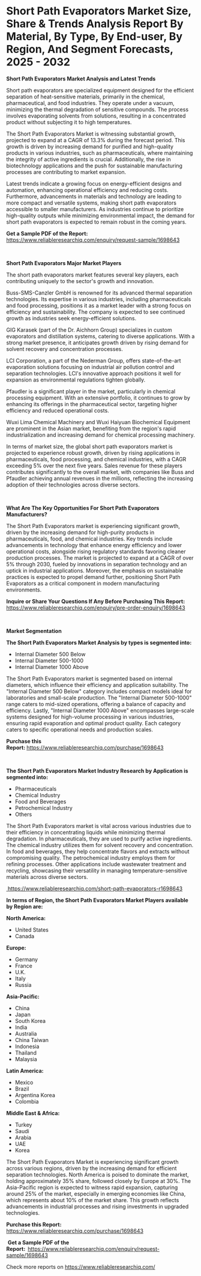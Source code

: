 <p><h1>Short Path Evaporators Market Size, Share & Trends Analysis Report By Material, By Type, By End-user, By Region, And Segment Forecasts, 2025 - 2032</h1></p><p><strong>Short Path Evaporators Market Analysis and Latest Trends</strong></p>
<p><p>Short path evaporators are specialized equipment designed for the efficient separation of heat-sensitive materials, primarily in the chemical, pharmaceutical, and food industries. They operate under a vacuum, minimizing the thermal degradation of sensitive compounds. The process involves evaporating solvents from solutions, resulting in a concentrated product without subjecting it to high temperatures.</p><p>The Short Path Evaporators Market is witnessing substantial growth, projected to expand at a CAGR of 13.3% during the forecast period. This growth is driven by increasing demand for purified and high-quality products in various industries, such as pharmaceuticals, where maintaining the integrity of active ingredients is crucial. Additionally, the rise in biotechnology applications and the push for sustainable manufacturing processes are contributing to market expansion.</p><p>Latest trends indicate a growing focus on energy-efficient designs and automation, enhancing operational efficiency and reducing costs. Furthermore, advancements in materials and technology are leading to more compact and versatile systems, making short path evaporators accessible to smaller manufacturers. As industries continue to prioritize high-quality outputs while minimizing environmental impact, the demand for short path evaporators is expected to remain robust in the coming years.</p></p>
<p><strong>Get a Sample PDF of the Report:&nbsp;</strong> <a href="https://www.reliableresearchiq.com/enquiry/request-sample/1698643?utm_campaign=1842&utm_medium=2&utm_source=Github&utm_content=ia&utm_term=09012025&utm_id=short-path-evaporators">https://www.reliableresearchiq.com/enquiry/request-sample/1698643</a></p>
<p>&nbsp;</p>
<p><strong>Short Path Evaporators Major Market Players</strong></p>
<p><p>The short path evaporators market features several key players, each contributing uniquely to the sector's growth and innovation. </p><p>Buss-SMS-Canzler GmbH is renowned for its advanced thermal separation technologies. Its expertise in various industries, including pharmaceuticals and food processing, positions it as a market leader with a strong focus on efficiency and sustainability. The company is expected to see continued growth as industries seek energy-efficient solutions.</p><p>GIG Karasek (part of the Dr. Aichhorn Group) specializes in custom evaporators and distillation systems, catering to diverse applications. With a strong market presence, it anticipates growth driven by rising demand for solvent recovery and concentration processes.</p><p>LCI Corporation, a part of the Nederman Group, offers state-of-the-art evaporation solutions focusing on industrial air pollution control and separation technologies. LCI's innovative approach positions it well for expansion as environmental regulations tighten globally.</p><p>Pfaudler is a significant player in the market, particularly in chemical processing equipment. With an extensive portfolio, it continues to grow by enhancing its offerings in the pharmaceutical sector, targeting higher efficiency and reduced operational costs.</p><p>Wuxi Lima Chemical Machinery and Wuxi Haiyuan Biochemical Equipment are prominent in the Asian market, benefiting from the region's rapid industrialization and increasing demand for chemical processing machinery.</p><p>In terms of market size, the global short path evaporators market is projected to experience robust growth, driven by rising applications in pharmaceuticals, food processing, and chemical industries, with a CAGR exceeding 5% over the next five years. Sales revenue for these players contributes significantly to the overall market, with companies like Buss and Pfaudler achieving annual revenues in the millions, reflecting the increasing adoption of their technologies across diverse sectors.</p></p>
<p>&nbsp;</p>
<p><strong>What Are The Key Opportunities For Short Path Evaporators Manufacturers?</strong></p>
<p><p>The Short Path Evaporators market is experiencing significant growth, driven by the increasing demand for high-purity products in pharmaceuticals, food, and chemical industries. Key trends include advancements in technology that enhance energy efficiency and lower operational costs, alongside rising regulatory standards favoring cleaner production processes. The market is projected to expand at a CAGR of over 5% through 2030, fueled by innovations in separation technology and an uptick in industrial applications. Moreover, the emphasis on sustainable practices is expected to propel demand further, positioning Short Path Evaporators as a critical component in modern manufacturing environments.</p></p>
<p><strong>Inquire or Share Your Questions If Any Before Purchasing This Report:</strong> <a href="https://www.reliableresearchiq.com/enquiry/pre-order-enquiry/1698643?utm_campaign=1842&utm_medium=2&utm_source=Github&utm_content=ia&utm_term=09012025&utm_id=short-path-evaporators">https://www.reliableresearchiq.com/enquiry/pre-order-enquiry/1698643</a></p>
<p>&nbsp;</p>
<p><strong>Market Segmentation</strong></p>
<p><strong>The Short Path Evaporators Market Analysis by types is segmented into:</strong></p>
<p><ul><li>Internal Diameter 500 Below</li><li>Internal Diameter 500-1000</li><li>Internal Diameter 1000 Above</li></ul></p>
<p><p>The Short Path Evaporators market is segmented based on internal diameters, which influence their efficiency and application suitability. The "Internal Diameter 500 Below" category includes compact models ideal for laboratories and small-scale production. The "Internal Diameter 500-1000" range caters to mid-sized operations, offering a balance of capacity and efficiency. Lastly, "Internal Diameter 1000 Above" encompasses large-scale systems designed for high-volume processing in various industries, ensuring rapid evaporation and optimal product quality. Each category caters to specific operational needs and production scales.</p></p>
<p><strong>Purchase this Report:&nbsp;</strong><a href="https://www.reliableresearchiq.com/purchase/1698643?utm_campaign=1842&utm_medium=2&utm_source=Github&utm_content=ia&utm_term=09012025&utm_id=short-path-evaporators">https://www.reliableresearchiq.com/purchase/1698643</a></p>
<p>&nbsp;</p>
<p><strong>The Short Path Evaporators Market Industry Research by Application is segmented into:</strong></p>
<p><ul><li>Pharmaceuticals</li><li>Chemical Industry</li><li>Food and Beverages</li><li>Petrochemical Industry</li><li>Others</li></ul></p>
<p><p>The Short Path Evaporators market is vital across various industries due to their efficiency in concentrating liquids while minimizing thermal degradation. In pharmaceuticals, they are used to purify active ingredients. The chemical industry utilizes them for solvent recovery and concentration. In food and beverages, they help concentrate flavors and extracts without compromising quality. The petrochemical industry employs them for refining processes. Other applications include wastewater treatment and recycling, showcasing their versatility in managing temperature-sensitive materials across diverse sectors.</p></p>
<p><a href="https://www.reliableresearchiq.com/short-path-evaporators-r1698643?utm_campaign=1842&utm_medium=2&utm_source=Github&utm_content=ia&utm_term=09012025&utm_id=short-path-evaporators">&nbsp;https://www.reliableresearchiq.com/short-path-evaporators-r1698643</a></p>
<p><strong>In terms of Region, the Short Path Evaporators Market Players available by Region are:</strong></p>
<p>
    <p> <strong> North America: </strong>
        <ul>
            <li>United States</li>
            <li>Canada</li>
        </ul>
        </p> 
    <p> <strong> Europe: </strong>
        <ul>
            <li>Germany</li>
            <li>France</li>
            <li>U.K.</li>
            <li>Italy</li>
            <li>Russia</li>
        </ul>
        </p> 
    <p> <strong> Asia-Pacific: </strong>
        <ul>
            <li>China</li>
            <li>Japan</li>
            <li>South Korea</li>
            <li>India</li>
            <li>Australia</li>
            <li>China Taiwan</li>
            <li>Indonesia</li>
            <li>Thailand</li>
            <li>Malaysia</li>
        </ul>
        </p> 
    <p> <strong> Latin America: </strong>
        <ul>
            <li>Mexico</li>
            <li>Brazil</li>
            <li>Argentina Korea</li>
            <li>Colombia</li>
        </ul>
        </p> 
    <p> <strong> Middle East & Africa: </strong>
        <ul>
            <li>Turkey</li>
            <li>Saudi</li>
            <li>Arabia</li>
            <li>UAE</li>
            <li>Korea</li>
        </ul>
    </p>
    </p>
<p><p>The Short Path Evaporators Market is experiencing significant growth across various regions, driven by the increasing demand for efficient separation technologies. North America is poised to dominate the market, holding approximately 35% share, followed closely by Europe at 30%. The Asia-Pacific region is expected to witness rapid expansion, capturing around 25% of the market, especially in emerging economies like China, which represents about 10% of the market share. This growth reflects advancements in industrial processes and rising investments in upgraded technologies. </p></p>
<p><strong>Purchase this Report: </strong><a href="https://www.reliableresearchiq.com/purchase/1698643?utm_campaign=1842&utm_medium=2&utm_source=Github&utm_content=ia&utm_term=09012025&utm_id=short-path-evaporators">https://www.reliableresearchiq.com/purchase/1698643</a></p>
<p>&nbsp;<strong>Get a Sample PDF of the Report:&nbsp;&nbsp;</strong><a href="https://www.reliableresearchiq.com/enquiry/request-sample/1698643?utm_campaign=1842&utm_medium=2&utm_source=Github&utm_content=ia&utm_term=09012025&utm_id=short-path-evaporators">https://www.reliableresearchiq.com/enquiry/request-sample/1698643</a></p>
<p><strong></strong></p>
<p>Check more reports on <a href="https://www.reliableresearchiq.com/?utm_campaign=1842&utm_medium=2&utm_source=Github&utm_content=ia&utm_term=09012025&utm_id=short-path-evaporators">https://www.reliableresearchiq.com/</a></p>